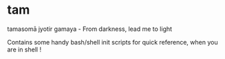 # tam
tamasomā jyotir gamaya - From darkness, lead me to light

Contains some handy bash/shell init scripts for quick reference, when you are in shell !
